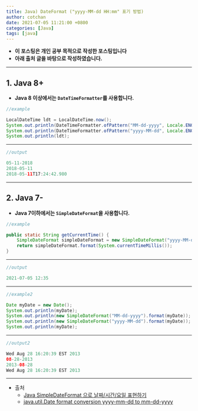```yaml
---
title: Java) DateFormat ("yyyy-MM-dd HH:mm" 표기 방법)
author: cotchan
date: 2021-07-05 11:21:00 +0800
categories: [Java]
tags: [java]   
---
```


+ **이 포스팅은 개인 공부 목적으로 작성한 포스팅입니다**
+ **아래 출처 글을 바탕으로 작성하였습니다.**

---

## 1. Java 8+

+ **Java 8 이상에서는 `DateTimeFormatter`를 사용합니다.**

```java
//example

LocalDateTime ldt = LocalDateTime.now();
System.out.println(DateTimeFormatter.ofPattern("MM-dd-yyyy", Locale.ENGLISH).format(ldt));
System.out.println(DateTimeFormatter.ofPattern("yyyy-MM-dd", Locale.ENGLISH).format(ldt));
System.out.println(ldt);
```

---

```java
//output

05-11-2018
2018-05-11
2018-05-11T17:24:42.980
```

---

## 2. Java 7-

+ **Java 7이하에서는 `SimpleDateFormat`을 사용합니다.**

```java
//example

public static String getCurrentTime() {
    SimpleDateFormat simpleDateFormat = new SimpleDateFormat("yyyy-MM-dd HH:mm");
    return simpleDateFormat.format(System.currentTimeMillis());
}
```

---

```java
//output

2021-07-05 12:35
```

---

```java
//example2

Date myDate = new Date();
System.out.println(myDate);
System.out.println(new SimpleDateFormat("MM-dd-yyyy").format(myDate));
System.out.println(new SimpleDateFormat("yyyy-MM-dd").format(myDate));
System.out.println(myDate);
```

---

```java
//output2

Wed Aug 28 16:20:39 EST 2013
08-28-2013
2013-08-28
Wed Aug 28 16:20:39 EST 2013
```

---

+ 출처
  + [Java SimpleDateFormat 으로 날짜/시간/요일 표현하기](https://moonong.tistory.com/16)
  + [java.util.Date format conversion yyyy-mm-dd to mm-dd-yyyy](https://stackoverflow.com/questions/18480633/java-util-date-format-conversion-yyyy-mm-dd-to-mm-dd-yyyy/18480709)
